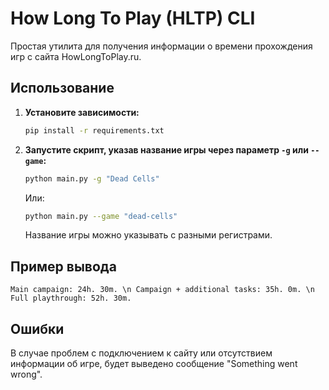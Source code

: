 # How Long To Play (HLTP) CLI

Простая утилита для получения информации о времени прохождения игр с сайта HowLongToPlay.ru.


## Использование

1.  **Установите зависимости:**

    ```bash
    pip install -r requirements.txt
    ```

2.  **Запустите скрипт, указав название игры через параметр `-g` или `--game`:**

    ```bash
    python main.py -g "Dead Cells"
    ```

    Или:

    ```bash
    python main.py --game "dead-cells"
    ```

    Название игры можно указывать с разными регистрами.


## Пример вывода

`Main campaign: 24h. 30m. \n
Campaign + additional tasks: 35h. 0m. \n
Full playthrough: 52h. 30m.`


## Ошибки

В случае проблем с подключением к сайту или отсутствием информации об игре, будет выведено сообщение "Something went wrong".
